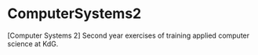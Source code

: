 # ComputerSystems2
[Computer Systems 2] Second year exercises of training applied computer science at KdG.
